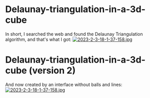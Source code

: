 # Delaunay-triangulation-in-a-3d-cube
In short, I searched the web and found the Delaunay Triangulation algorithm, and that's what I got:
[![2023-2-3-18-1-37-158.jpg](https://i.ibb.co/rHnPRPM/2024-10-20-21-36-43-329.gif)](https://i.ibb.co/rHnPRPM/2024-10-20-21-36-43-329.gif)
# Delaunay-triangulation-in-a-3d-cube (version 2)
And now created by an interface without balls and lines:
[![2023-2-3-18-1-37-158.jpg](https://i.ibb.co/NKD2N8p/2024-10-20-22-07-10-778.gif)](https://i.ibb.co/NKD2N8p/2024-10-20-22-07-10-778.gif)
